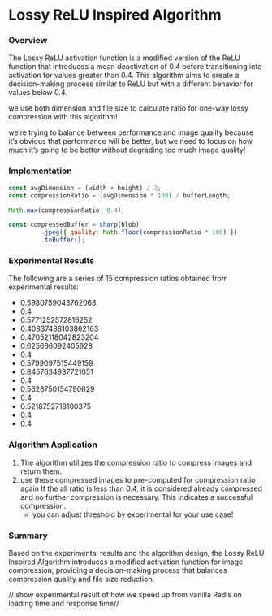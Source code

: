 # Lossy ReLU Inspired Algorithm

### Overview

The Lossy ReLU activation function is a modified version of the ReLU function that introduces a mean deactivation of 0.4 before transitioning into activation for values greater than 0.4. This algorithm aims to create a decision-making process similar to ReLU but with a different behavior for values below 0.4.

we use both dimension and file size to calculate ratio for one-way lossy compression with this algorithm!

we’re trying to balance between performance and image quality because it’s obvious that performance will be better, but we need to focus on how much it’s going to be better without degrading too much image quality!

### Implementation

```jsx
const avgDimension = (width + height) / 2;
const compressionRatio = (avgDimension * 100) / bufferLength;

Math.max(compressionRatio, 0.4);

const compressedBuffer = sharp(blob)
         .jpeg({ quality: Math.floor(compressionRatio * 100) })
         .toBuffer();

```

### Experimental Results

The following are a series of 15 compression ratios obtained from experimental results:

- 0.5980759043762068
- 0.4
- 0.5771252572816252
- 0.40837488103862163
- 0.47052118042823204
- 0.625636092405928
- 0.4
- 0.5799097515449159
- 0.8457634937721051
- 0.4
- 0.5628750154790629
- 0.4
- 0.5218752718100375
- 0.4
- 0.4

### Algorithm Application

1. The algorithm utilizes the compression ratio to compress images and return them.
2. use these compressed images to pre-computed for compression ratio again 
If the all ratio is less than 0.4, it is considered already compressed and no further compression is necessary. This indicates a successful compression.
    - you can adjust threshold by experimental for your use case!

### Summary

Based on the experimental results and the algorithm design, the Lossy ReLU Inspired Algorithm introduces a modified activation function for image compression, providing a decision-making process that balances compression quality and file size reduction.

// show experimental result of how we speed up from vanilla Redis on loading time and response time//